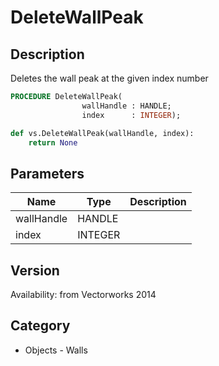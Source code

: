 # DeleteWallPeak

## Description
Deletes the wall peak at the given index number

```pascal
PROCEDURE DeleteWallPeak(
				wallHandle : HANDLE;
				index      : INTEGER);
```

```python
def vs.DeleteWallPeak(wallHandle, index):
    return None
```

## Parameters
|Name|Type|Description|
|---|---|---|
|wallHandle|HANDLE|   |
|index|INTEGER|   |

## Version
Availability: from Vectorworks 2014

## Category
* Objects - Walls

